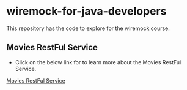 # wiremock-for-java-developers
This repository has the code to explore for the wiremock course.

## Movies RestFul Service

- Click on the below link for to learn more about the Movies RestFul Service.

[Movies RestFul Service](https://github.com/dilipsundarraj1/wiremock-for-java-developers/tree/master/movies-restful-service)
